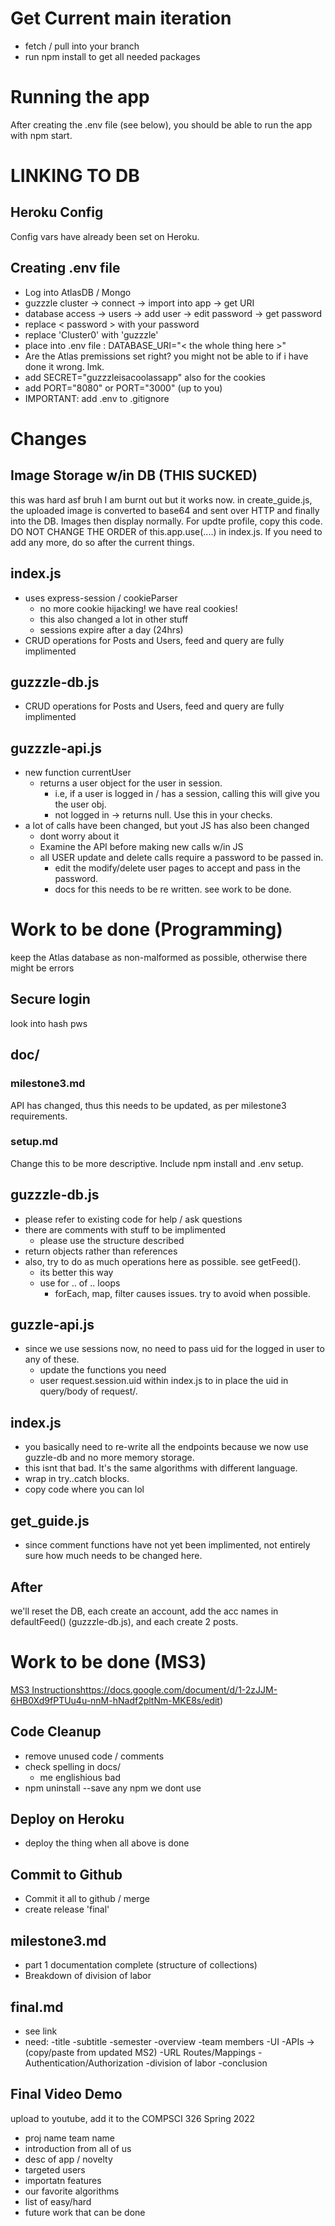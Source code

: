 # Get Current main iteration
- fetch / pull into your branch
- run npm install to get all needed packages
# Running the app
After creating the .env file (see below), you should be able to run the app with 
    npm start.

# LINKING TO DB
## Heroku Config
Config vars have already been set on Heroku.
## Creating .env file
- Log into AtlasDB / Mongo 
- guzzzle cluster -> connect -> import into app -> get URI
- database access -> users -> add user -> edit password -> get password
- replace < password > with your password
- replace 'Cluster0' with 'guzzzle'
- place into .env file : DATABASE_URI="< the whole thing here >"
- Are the Atlas premissions set right? you might not be able to if i have done it wrong. lmk.
- add SECRET="guzzzleisacoolassapp" also for the cookies 
- add PORT="8080" or PORT="3000" (up to you)
- IMPORTANT: add .env to .gitignore

# Changes
## Image Storage w/in DB (THIS SUCKED)
this was hard asf bruh I am burnt out but it works now. in create_guide.js, the uploaded image
is converted to base64 and sent over HTTP and finally into the DB. Images then display normally.
For updte profile, copy this code.
DO NOT CHANGE THE ORDER of this.app.use(....) in index.js. If you need to add any more, do so after
the current things. 
## index.js
- uses express-session / cookieParser
    - no more cookie hijacking! we have real cookies!
    - this also changed a lot in other stuff
    - sessions expire after a day (24hrs)
- CRUD operations for Posts and Users, feed and query are fully implimented
## guzzzle-db.js
- CRUD operations for Posts and Users, feed and query are fully implimented
## guzzzle-api.js
- new function currentUser
    - returns a user object for the user in session.
        - i.e, if a user is logged in / has a session, calling this will give you the user obj.
        - not logged in -> returns null. Use this in your checks.
- a lot of calls have been changed, but yout JS has also been changed
    - dont worry about it
    - Examine the API before making new calls w/in JS
    - all USER update and delete calls require a password to be passed in. 
        - edit the modify/delete user pages to accept and pass in the password.
        - docs for this needs to be re written. see work to be done.

# Work to be done (Programming)
keep the Atlas database as non-malformed as possible, otherwise there might be errors
## Secure login
look into hash pws
## doc/
### milestone3.md
API has changed, thus this needs to be updated, as per milestone3 requirements.
### setup.md
Change this to be more descriptive. Include npm install and .env setup.
## guzzzle-db.js
- please refer to existing code for help / ask questions
- there are comments with stuff to be implimented
    - please use the structure described
- return objects rather than references
- also, try to do as much operations here as possible. see getFeed().
    - its better this way
    - use for .. of .. loops 
        - forEach, map, filter causes issues. try to avoid when possible.
## guzzle-api.js
- since we use sessions now, no need to pass uid for the logged in user to any of these.
    - update the functions you need
    - user request.session.uid within index.js to in place the uid in query/body of request/.
## index.js
- you basically need to re-write all the endpoints because we now use guzzle-db and no more memory storage.
- this isnt that bad. It's the same algorithms with different language.
- wrap in try..catch blocks.
- copy code where you can lol
## get_guide.js
- since comment functions have not yet been implimented, not entirely sure how much needs to be changed here.
## After
we'll reset the DB, each create an account, add the acc names in defaultFeed() (guzzzle-db.js), and each create 2 posts.

# Work to be done (MS3)
[MS3 Instructions](https://link-url-here.org)https://docs.google.com/document/d/1-2zJJM-6HB0Xd9fPTUu4u-nnM-hNadf2pltNm-MKE8s/edit)
## Code Cleanup
- remove unused code / comments
- check spelling in docs/
    - me englishious bad
- npm uninstall --save any npm we dont use
## Deploy on Heroku
- deploy the thing when all above is done
## Commit to Github
- Commit it all to github / merge
- create release 'final'
## milestone3.md
- part 1 documentation complete (structure of collections)
- Breakdown of division of labor
## final.md
- see link
- need:
    -title
    -subtitle
    -semester
    -overview
    -team members
    -UI
    -APIs -> (copy/paste from updated MS2)
    -URL Routes/Mappings
    -Authentication/Authorization
    -division of labor
    -conclusion
## Final Video Demo
upload to youtube, add it to the COMPSCI 326 Spring 2022 
- proj name team name
- introduction from all of us
- desc of app / novelty
- targeted users
- importatn features
- our favorite algorithms
- list of easy/hard
- future work that can be done
